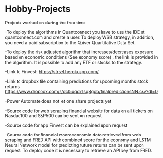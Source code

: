 # Hobby-Projects
Projects worked on during the free time

-To deploy the algorithms in Quantconnect you have to use the IDE at quantconnect.com and create a user. To deploy WSB strategy, in addition, you need a paid subscription to 
the Quiver Quantitative Data Set.

-To deploy the risk adjusted algorithm that increases/decreases exposure based on economic conditions (See economy score) , the link is provided in the algorithm. It is possible to add any ETF or stocks to the strategy.

-Link to Finvest: https://strsel.herokuapp.com/

-Link to dropbox file containing predictions for upcoming months stock returns: https://www.dropbox.com/s/dcl5uqdy1sq8gob/finalpredictionsNN.csv?dl=0

-Power Automate does not let one share projects yet

-Source code for web scraping financial website for data on all tickers on Nasdaq100 and S&P500 can be sent on request

-Source code for app Finvest can be explained upon request

-Source code for financial macroeconomic data retrieved from web scraping and FRED API with combined score for the economy and LSTM Neural Network
model for predicting future returns can be sent upon request. To deploy code it is necessary to retrieve an API key from FRED.

